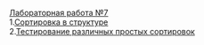 <a href="https://vk.com/doc-78641724_368923946?hash=34f0270b76cf517cd3&dl=10f71ca5734ba2cde6">Лабораторная работа №7</a>  
1.<a href="https://github.com/EliseevVadim/Lab7/tree/master/7.1">Сортировка в структуре</a>  
2.<a href="https://github.com/EliseevVadim/Lab7/tree/master/7.2">Тестирование различных простых сортировок</a>
